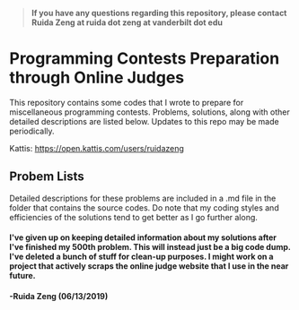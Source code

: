 >**If you have any questions regarding this repository, please contact Ruida Zeng at ruida dot zeng at vanderbilt dot edu**

# Programming Contests Preparation through Online Judges

This repository contains some codes that I wrote to prepare for miscellaneous programming contests. Problems, solutions, along with other detailed descriptions are listed below. Updates to this repo may be made periodically.

Kattis: https://open.kattis.com/users/ruidazeng

## Probem Lists

Detailed descriptions for these problems are included in a .md file in the folder that contains the source codes. Do note that my coding styles and efficiencies of the solutions tend to get better as I go further along.

#### I've given up on keeping detailed information about my solutions after I've finished my 500th problem. This will instead just be a big code dump. I've deleted a bunch of stuff for clean-up purposes. I might work on a project that actively scraps the online judge website that I use in the near future. 

#### -Ruida Zeng (06/13/2019)
